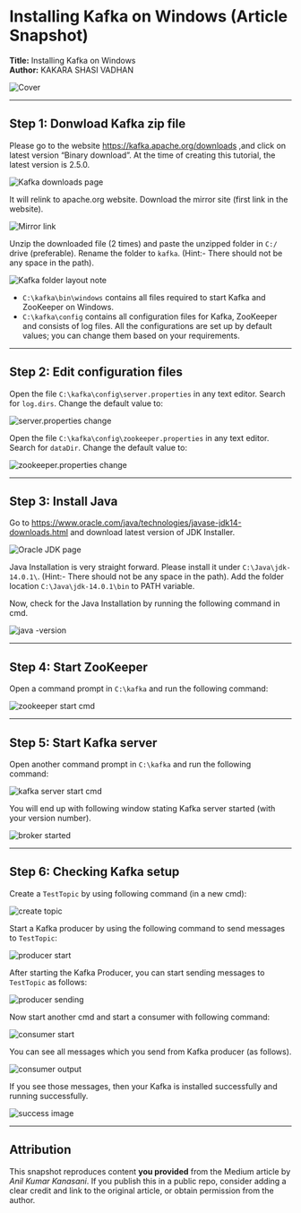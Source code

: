# Installing Kafka on Windows (Article Snapshot)

**Title:** Installing Kafka on Windows  
**Author:** KAKARA SHASI VADHAN

![Cover](https://miro.medium.com/v2/resize:fit:512/0*fVF-M1UK6HCLiBlJ)

---

## Step 1: Donwload Kafka zip file
Please go to the website https://kafka.apache.org/downloads ,and click on latest version “Binary download”. At the time of creating this tutorial, the latest version is 2.5.0.

![Kafka downloads page](https://miro.medium.com/v2/resize:fit:487/1*mY7nG1aIRWRr6Gpfx7gEMw.png)

It will relink to apache.org website. Download the mirror site (first link in the website).

![Mirror link](https://miro.medium.com/v2/resize:fit:287/1*LI6wNspoP6m-Q2JFMgVskw.png)

Unzip the downloaded file (2 times) and paste the unzipped folder in `C:/` drive (preferable). Rename the folder to `kafka`. (Hint:- There should not be any space in the path).

![Kafka folder layout note](https://miro.medium.com/v2/resize:fit:482/1*SM1eJIFP6ZnPcXLCHQb35g.png)

- `C:\kafka\bin\windows` contains all files required to start Kafka and ZooKeeper on Windows.  
- `C:\kafka\config` contains all configuration files for Kafka, ZooKeeper and consists of log files. All the configurations are set up by default values; you can change them based on your requirements.

---

## Step 2: Edit configuration files
Open the file `C:\kafka\config\server.properties` in any text editor. Search for `log.dirs`. Change the default value to:

![server.properties change](https://miro.medium.com/v2/resize:fit:700/1*xTKjRz3WLbNTNZd-a3zEHQ.png)

Open the file `C:\kafka\config\zookeeper.properties` in any text editor. Search for `dataDir`. Change the default value to:

![zookeeper.properties change](https://miro.medium.com/v2/resize:fit:700/1*_TekYLX9vTEhl624mcHFpA.png)

---

## Step 3: Install Java
Go to https://www.oracle.com/java/technologies/javase-jdk14-downloads.html and download latest version of JDK Installer.

![Oracle JDK page](https://miro.medium.com/v2/resize:fit:574/1*1J6VREK6tL9i0qY9dkgOkw.png)

Java Installation is very straight forward. Please install it under `C:\Java\jdk-14.0.1\`. (Hint:- There should not be any space in the path). Add the folder location `C:\Java\jdk-14.0.1\bin` to PATH variable.

Now, check for the Java Installation by running the following command in cmd.

![java -version](https://miro.medium.com/v2/resize:fit:544/1*ee8eqY7rnXH0IERZVHKx1Q.png)

---

## Step 4: Start ZooKeeper
Open a command prompt in `C:\kafka` and run the following command:

![zookeeper start cmd](https://miro.medium.com/v2/resize:fit:498/1*NamUTslnU3suk9nmMq--ow.png)

---

## Step 5: Start Kafka server
Open another command prompt in `C:\kafka` and run the following command:

![kafka server start cmd](https://miro.medium.com/v2/resize:fit:458/1*2aE08xqb6-o3v891QlSWQA.png)

You will end up with following window stating Kafka server started (with your version number).

![broker started](https://miro.medium.com/v2/resize:fit:539/1*uu65Oqu-h6hOZpIT1TeZ4g.png)

---

## Step 6: Checking Kafka setup
Create a `TestTopic` by using following command (in a new cmd):

![create topic](https://miro.medium.com/v2/resize:fit:576/1*U4GAwAWoCSoN0KLzgbdW5A.png)

Start a Kafka producer by using the following command to send messages to `TestTopic`:

![producer start](https://miro.medium.com/v2/resize:fit:552/1*pnvP7J1OAOqXI8zod0Txyw.png)

After starting the Kafka Producer, you can start sending messages to `TestTopic` as follows:

![producer sending](https://miro.medium.com/v2/resize:fit:576/1*GDjbjRol8PCBvdnjqxatmw.png)

Now start another cmd and start a consumer with following command:

![consumer start](https://miro.medium.com/v2/resize:fit:576/1*OgXV8I-KjZsNhFFSPZV3RA.png)

You can see all messages which you send from Kafka producer (as follows).

![consumer output](https://miro.medium.com/v2/resize:fit:576/1*jrou8zbhiHy-xU1p1NaPuA.png)

If you see those messages, then your Kafka is installed successfully and running successfully.

![success image](https://miro.medium.com/v2/resize:fit:700/0*iuKAGR5OsxyKeOBx.jpg)

---

## Attribution
This snapshot reproduces content **you provided** from the Medium article by *Anil Kumar Kanasani*. If you publish this in a public repo, consider adding a clear credit and link to the original article, or obtain permission from the author.
